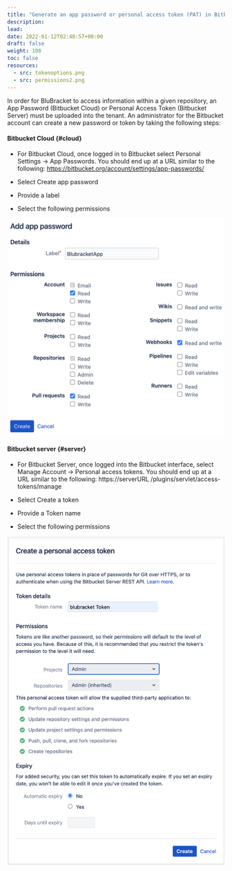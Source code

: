 ```yaml
---
title: "Generate an app password or personal access token (PAT) in Bitbucket"
description: 
lead: 
date: 2022-01-12T02:48:57+00:00
draft: false
weight: 100
toc: false
resources:
  - src: tokenoptions.png
  - src: permissions2.png
---
```


In order for BluBracket to access information within a given repository, an App Password (Bitbucket Cloud) or Personal Access Token (Bitbucket Server) must be uploaded into the tenant.  An administrator for the Bitbucket account can create a new password or token by taking the following steps:

#### Bitbucket Cloud {#cloud}

* For Bitbucket Cloud, once logged in to Bitbucket select Personal Settings → App Passwords. You should end up at a URL similar to the following:   https://bitbucket.org/account/settings/app-passwords/

* Select Create app password

* Provide a label

* Select the following permissions

![Permissions to select for the PAT](tokenoptions.png)

#### Bitbucket server {#server}

* For Bitbucket Server, once logged into the Bitbucket interface, select Manage Account → Personal access tokens. You should end up at a URL similar to the following:   https://serverURL /plugins/servlet/access-tokens/manage

* Select Create a token

* Provide a Token name

* Select the following permissions

![Permissions for Bitbucket Server](permissions2.png)
